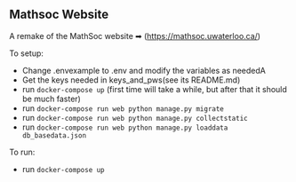 ## Mathsoc Website

A remake of the MathSoc website ➡ (https://mathsoc.uwaterloo.ca/)

To setup:

- Change .envexample to .env and modify the variables as neededA
- Get the keys needed in keys_and_pws(see its README.md)
- run `docker-compose up` (first time will take a while, but after that it should be  much faster)
- run `docker-compose run web python manage.py migrate`
- run `docker-compose run web python manage.py collectstatic` 
- run `docker-compose run web python manage.py loaddata db_basedata.json` 

To run:
- run `docker-compose up`
      
